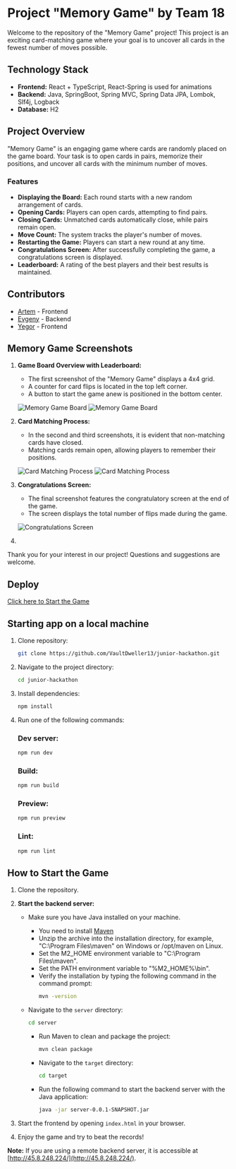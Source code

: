 # Project "Memory Game" by Team 18

Welcome to the repository of the "Memory Game" project! This project is an exciting card-matching game where your goal
is to uncover all cards in the fewest number of moves possible.

## Technology Stack

- **Frontend:** React + TypeScript, React-Spring is used for animations
- **Backend:** Java, SpringBoot, Spring MVC, Spring Data JPA, Lombok, Slf4j, Logback
- **Database:** H2

## Project Overview

"Memory Game" is an engaging game where cards are randomly placed on the game board. Your task is to open cards in
pairs, memorize their positions, and uncover all cards with the minimum number of moves.

### Features

- **Displaying the Board:** Each round starts with a new random arrangement of cards.
- **Opening Cards:** Players can open cards, attempting to find pairs.
- **Closing Cards:** Unmatched cards automatically close, while pairs remain open.
- **Move Count:** The system tracks the player's number of moves.
- **Restarting the Game:** Players can start a new round at any time.
- **Congratulations Screen:** After successfully completing the game, a congratulations screen is displayed.
- **Leaderboard:** A rating of the best players and their best results is maintained.

## Contributors

- [Artem](https://t.me/Vault_dweller13) - Frontend
- [Evgeny](https://t.me/pelipets) - Backend
- [Yegor](https://t.me/chewho) - Frontend


## Memory Game Screenshots

1. **Game Board Overview with Leaderboard:**
   - The first screenshot of the "Memory Game" displays a 4x4 grid.
   - A counter for card flips is located in the top left corner.
   - A button to start the game anew is positioned in the bottom center.

   ![Memory Game Board](./images/001.png)
   ![Memory Game Board](./images/001_2.png)

2. **Card Matching Process:**
   - In the second and third screenshots, it is evident that non-matching cards have closed.
   - Matching cards remain open, allowing players to remember their positions.

   ![Card Matching Process](./images/002.png)
   ![Card Matching Process](./images/003.png)

3. **Congratulations Screen:**
   - The final screenshot features the congratulatory screen at the end of the game.
   - The screen displays the total number of flips made during the game.

   ![Congratulations Screen](./images/004.png)

4. 


Thank you for your interest in our project! Questions and suggestions are welcome.

## Deploy

[Click here to Start the Game](https://junior-hackathon-team-18.netlify.app)

## Starting app on a local machine

1. Clone repository:
   ```bash
   git clone https://github.com/VaultDweller13/junior-hackathon.git
   ```
2. Navigate to the project directory:

   ```bash
   cd junior-hackathon
   ```

3. Install dependencies:

   ```bash
   npm install
   ```

4. Run one of the following commands:

   ### Dev server:

   ```bash
   npm run dev
   ```

   ### Build:

   ```bash
   npm run build
   ```

   ### Preview:

   ```bash
   npm run preview
   ```

   ### Lint:

   ```bash
   npm run lint
   ```

## How to Start the Game

1. Clone the repository.
2. **Start the backend server:**
    - Make sure you have Java installed on your machine.

        - You need to install [Maven](https://maven.apache.org/download.cgi)
        - Unzip the archive into the installation directory, for example, "C:\Program Files\maven" on Windows or /opt/maven on Linux.
        - Set the M2_HOME environment variable to "C:\Program Files\maven".
        - Set the PATH environment variable to "%M2_HOME%\bin".
        - Verify the installation by typing the following command in the command prompt:
          ```bash
          mvn -version
          ```

    - Navigate to the `server` directory:
      ```bash
      cd server
      ```

        - Run Maven to clean and package the project:
          ```bash
          mvn clean package
          ```

        - Navigate to the `target` directory:
          ```bash
          cd target
          ```

        - Run the following command to start the backend server with the Java application:
          ```bash
          java -jar server-0.0.1-SNAPSHOT.jar
          ```

3. Start the frontend by opening `index.html` in your browser.
4. Enjoy the game and try to beat the records!

**Note:** If you are using a remote backend server, it is accessible at [http://45.8.248.224/](http://45.8.248.224/).